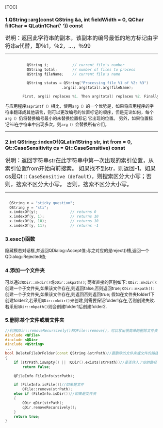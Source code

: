 [TOC]

###  1.QString::arg(const QString &a, int fieldWidth = 0, QChar fillChar = QLatin1Char(' ')) const

<font size=4>说明：返回此字符串的副本，该副本的编号最低的地方标记由字符串a代替，即％1，％2，...，％99</font>

***

```CPP
        
          QString i;           // current file's number
          QString total;       // number of files to process
          QString fileName;    // current file's name

          QString status = QString("Processing file %1 of %2: %3")
                          .arg(i).arg(total).arg(fileName);

        First, arg(i) replaces %1. Then arg(total) replaces %2. Finally, arg(fileName) replaces %3.
```
与应用程序`asprintf（）`相比，使用`arg（）`的一个优势是，如果将应用程序的字符串翻译成其他语言，则可以更改编号的位置标记的顺序，但是无论如何，每个`arg（）`仍将替换编号最小的未替换位置标记 它出现的位置。 另外，如果位置标记％i在字符串中出现多次，则`arg（）`会替换所有它们。
   
---     
### 2.int QString::indexOf(QLatin1String str, int from = 0, Qt::CaseSensitivity cs = Qt::CaseSensitive) const

<font size=4>说明：返回字符串str在此字符串中第一次出现的索引位置，从索引位置from开始向前搜索。 如果找不到str，则返回-1。如果cs是Qt :: `CaseSensitive（default）`，则搜索区分大小写；否则，搜索不区分大小写。 否则，搜索不区分大小写。</font>

---
```cpp

  QString x = "sticky question";
  QString y = "sti";
  x.indexOf(y);               // returns 0
  x.indexOf(y, 1);            // returns 10
  x.indexOf(y, 10);           // returns 10
  x.indexOf(y, 11);           // returns -1
```
### 3.exec()函数
隐藏模态对话框,并返回QDialog::Accept值;与之对应的是reject()槽,返回一个QDialog::Rejected值;

### 4.添加一个文件夹
可以通过`QDir::mkdir()`或`QDir::mkpath()`;
两者直接的区别如下:
`QDir::mkdir()`:创建一个子文件夹,如果该文件存在,则返回false,否则返回true;
`QDir::mkpath()`:创建一个子文件夹,如果该文件存在,则返回否则返回true;
假如在文件夹folder1下创建folder2,若采用`QDir::mkdir()`来创建,则需要保证folder1存在,否则创建失败.
若采用`QDir::mkpath()`则会创建folder1后创建folder2.
### 5.删除某个文件或着文件夹
```cpp
//利用QDir::removeRecursively()和QFile::remove()，可以写出很简单的删除文件夹或文件的操作。
#include <QFile>
#include <QDir>
#include <QString>
...
bool DeleteFileOrFolder(const QString &strPath)//要删除的文件夹或文件的路径
{
	if (strPath.isEmpty() || !QDir().exists(strPath))//是否传入了空的路径||路径是否存在
		return false;
		
	QFileInfo FileInfo(strPath);

	if (FileInfo.isFile())//如果是文件
		QFile::remove(strPath);
	else if (FileInfo.isDir())//如果是文件夹
	{
		QDir qDir(strPath);
		qDir.removeRecursively();
	}
	return true;
}
```


